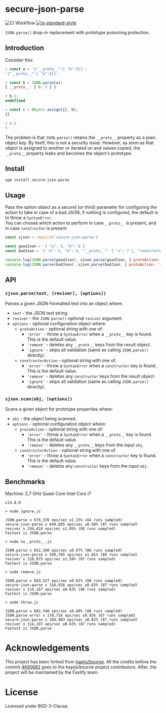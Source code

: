 # secure-json-parse

![Ci Workflow](https://github.com/fastify/secure-json-parse/workflows/CI%20workflow/badge.svg)
[![js-standard-style](https://img.shields.io/badge/code%20style-standard-brightgreen.svg?style=flat)](http://standardjs.com/)

`JSON.parse()` drop-in replacement with prototype poisoning protection.

## Introduction

Consider this:

```js
> const a = '{"__proto__":{ "b":5}}';
'{"__proto__":{ "b":5}}'

> const b = JSON.parse(a);
{ __proto__: { b: 5 } }

> b.b;
undefined

> const c = Object.assign({}, b);
{}

> c.b
5
```

The problem is that `JSON.parse()` retains the `__proto__` property as a plain object key. By
itself, this is not a security issue. However, as soon as that object is assigned to another or
iterated on and values copied, the `__proto__` property leaks and becomes the object's prototype.

## Install
```
npm install secure-json-parse
```

## Usage

Pass the option object as a second (or third) parameter for configuring the action to take in case of a bad JSON, if nothing is configured, the default is to throw a `SyntaxError`.<br/>
You can choose which action to perform in case `__proto__` is present, and in case `constructor` is present.

```js
const sjson = require('secure-json-parse')

const goodJson = '{ "a": 5, "b": 6 }'
const badJson = '{ "a": 5, "b": 6, "__proto__": { "x": 7 }, "constructor": {"prototype": {"bar": "baz"} } }'

console.log(JSON.parse(goodJson), sjson.parse(goodJson, { protoAction: 'remove', constructorAction: 'remove' }))
console.log(JSON.parse(badJson), sjson.parse(badJson, { protoAction: 'remove', constructorAction: 'remove' }))
```

## API

### `sjson.parse(text, [reviver], [options])`

Parses a given JSON-formatted text into an object where:
- `text` - the JSON text string.
- `reviver` - the `JSON.parse()` optional `reviver` argument.
- `options` - optional configuration object where:
    - `protoAction` - optional string with one of:
        - `'error'` - throw a `SyntaxError` when a `__proto__` key is found. This is the default value.
        - `'remove'` - deletes any `__proto__` keys from the result object.
        - `'ignore'` - skips all validation (same as calling `JSON.parse()` directly).
    - `constructorAction` - optional string with one of:
        - `'error'` - throw a `SyntaxError` when a `constructor` key is found. This is the default value.
        - `'remove'` - deletes any `constructor` keys from the result object.
        - `'ignore'` - skips all validation (same as calling `JSON.parse()` directly).

### `sjson.scan(obj, [options])`

Scans a given object for prototype properties where:
- `obj` - the object being scanned.
- `options` - optional configuration object where:
    - `protoAction` - optional string with one of:
        - `'error'` - throw a `SyntaxError` when a `__proto__` key is found. This is the default value.
        - `'remove'` - deletes any `__proto__` keys from the input `obj`.
    - `constructorAction` - optional string with one of:
        - `'error'` - throw a `SyntaxError` when a `constructor` key is found. This is the default value.
        - `'remove'` - deletes any `constructor` keys from the input `obj`.

## Benchmarks

Machine: 2,7 GHz Quad-Core Intel Core i7

```
v14.8.0

> node ignore.js

JSON.parse x 679,376 ops/sec ±1.15% (84 runs sampled)
secure-json-parse x 649,605 ops/sec ±0.58% (87 runs sampled)
reviver x 244,414 ops/sec ±1.05% (88 runs sampled)
Fastest is JSON.parse

> node no__proto__.js

JSON.parse x 652,190 ops/sec ±0.67% (86 runs sampled)
secure-json-parse x 589,785 ops/sec ±1.01% (88 runs sampled)
reviver x 218,075 ops/sec ±1.58% (87 runs sampled)
Fastest is JSON.parse

> node remove.js

JSON.parse x 683,527 ops/sec ±0.62% (88 runs sampled)
secure-json-parse x 316,926 ops/sec ±0.63% (87 runs sampled)
reviver x 214,167 ops/sec ±0.63% (86 runs sampled)
Fastest is JSON.parse

> node throw.js

JSON.parse x 682,548 ops/sec ±0.60% (88 runs sampled)
JSON.parse error x 170,716 ops/sec ±0.93% (87 runs sampled)
secure-json-parse x 104,483 ops/sec ±0.62% (87 runs sampled)
reviver x 114,197 ops/sec ±0.63% (87 runs sampled)
Fastest is JSON.parse
```

# Acknowledgements
This project has been forked from [hapijs/bourne](https://github.com/hapijs/bourne).
All the credits before the commit [4690682](https://github.com/hapijs/bourne/commit/4690682c6cdaa06590da7b2485d5df91c09da889) goes to the hapijs/bourne project contributors.
After, the project will be maintained by the Fastify team.

# License
Licensed under BSD-3-Clause.
